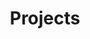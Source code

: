 ---
title: "Projects"
layout: "projects"
url: "/projects"
summary: "Some of my open source projects"
---